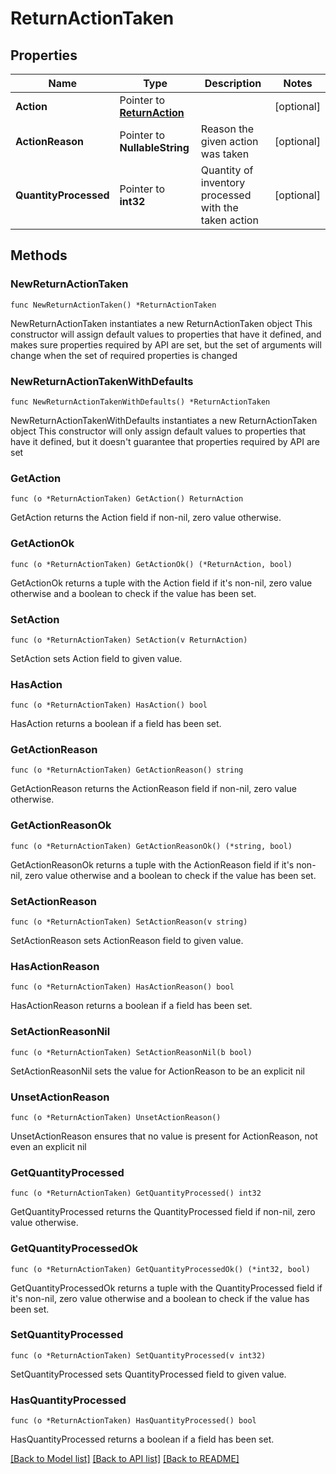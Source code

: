 # ReturnActionTaken

## Properties

Name | Type | Description | Notes
------------ | ------------- | ------------- | -------------
**Action** | Pointer to [**ReturnAction**](ReturnAction.md) |  | [optional] 
**ActionReason** | Pointer to **NullableString** | Reason the given action was taken | [optional] 
**QuantityProcessed** | Pointer to **int32** | Quantity of inventory processed with the taken action | [optional] 

## Methods

### NewReturnActionTaken

`func NewReturnActionTaken() *ReturnActionTaken`

NewReturnActionTaken instantiates a new ReturnActionTaken object
This constructor will assign default values to properties that have it defined,
and makes sure properties required by API are set, but the set of arguments
will change when the set of required properties is changed

### NewReturnActionTakenWithDefaults

`func NewReturnActionTakenWithDefaults() *ReturnActionTaken`

NewReturnActionTakenWithDefaults instantiates a new ReturnActionTaken object
This constructor will only assign default values to properties that have it defined,
but it doesn't guarantee that properties required by API are set

### GetAction

`func (o *ReturnActionTaken) GetAction() ReturnAction`

GetAction returns the Action field if non-nil, zero value otherwise.

### GetActionOk

`func (o *ReturnActionTaken) GetActionOk() (*ReturnAction, bool)`

GetActionOk returns a tuple with the Action field if it's non-nil, zero value otherwise
and a boolean to check if the value has been set.

### SetAction

`func (o *ReturnActionTaken) SetAction(v ReturnAction)`

SetAction sets Action field to given value.

### HasAction

`func (o *ReturnActionTaken) HasAction() bool`

HasAction returns a boolean if a field has been set.

### GetActionReason

`func (o *ReturnActionTaken) GetActionReason() string`

GetActionReason returns the ActionReason field if non-nil, zero value otherwise.

### GetActionReasonOk

`func (o *ReturnActionTaken) GetActionReasonOk() (*string, bool)`

GetActionReasonOk returns a tuple with the ActionReason field if it's non-nil, zero value otherwise
and a boolean to check if the value has been set.

### SetActionReason

`func (o *ReturnActionTaken) SetActionReason(v string)`

SetActionReason sets ActionReason field to given value.

### HasActionReason

`func (o *ReturnActionTaken) HasActionReason() bool`

HasActionReason returns a boolean if a field has been set.

### SetActionReasonNil

`func (o *ReturnActionTaken) SetActionReasonNil(b bool)`

 SetActionReasonNil sets the value for ActionReason to be an explicit nil

### UnsetActionReason
`func (o *ReturnActionTaken) UnsetActionReason()`

UnsetActionReason ensures that no value is present for ActionReason, not even an explicit nil
### GetQuantityProcessed

`func (o *ReturnActionTaken) GetQuantityProcessed() int32`

GetQuantityProcessed returns the QuantityProcessed field if non-nil, zero value otherwise.

### GetQuantityProcessedOk

`func (o *ReturnActionTaken) GetQuantityProcessedOk() (*int32, bool)`

GetQuantityProcessedOk returns a tuple with the QuantityProcessed field if it's non-nil, zero value otherwise
and a boolean to check if the value has been set.

### SetQuantityProcessed

`func (o *ReturnActionTaken) SetQuantityProcessed(v int32)`

SetQuantityProcessed sets QuantityProcessed field to given value.

### HasQuantityProcessed

`func (o *ReturnActionTaken) HasQuantityProcessed() bool`

HasQuantityProcessed returns a boolean if a field has been set.


[[Back to Model list]](../README.md#documentation-for-models) [[Back to API list]](../README.md#documentation-for-api-endpoints) [[Back to README]](../README.md)



